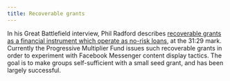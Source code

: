 ```yaml
---
title: Recoverable grants
---
```


In his Great Battlefield interview, Phil Radford describes [recoverable grants as a financial instrument which operate as no-risk loans](https://www.resistancedashboard.com/node/1121), at the 31:29 mark. Currently the Progressive Multiplier Fund issues such recoverable grants in order to experiment with Facebook Messenger content display tactics. The goal is to make groups self-sufficient with a small seed grant, and has been largely successful.